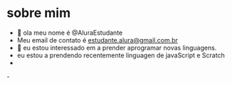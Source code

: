 # sobre mim
- 👋 ola meu nome é @AluraEstudante
-  Meu emai<!---
10
JulioSantosPereira/JulioSantosPereira is a ✨ special ✨ repository because its `README.md` (this file) appears on your GitHub profile.
11
You can click the Preview link to take a look at your changes.
12
--->l de contato é estudante.alura@gmail.com.br
- 🌱 eu estou interessado em a prender aprogramar novas linguagens.
- eu estou a prendendo recentemente  linguagen de javaScript e Scratch
-
-<!---
10
JulioSantosPereira/JulioSantosPereira is a ✨ special ✨ repository because its `README.md` (this file) appears on your GitHub profile.
11
You can click the Preview link to take a look at your changes.
12
---><!---
10
JulioSantosPereira/JulioSantosPereira is a ✨ special ✨ repository because its `README.md` (this file) appears on your GitHub profile.
11
You can click the Preview link to take a look at your changes.
12
--->
